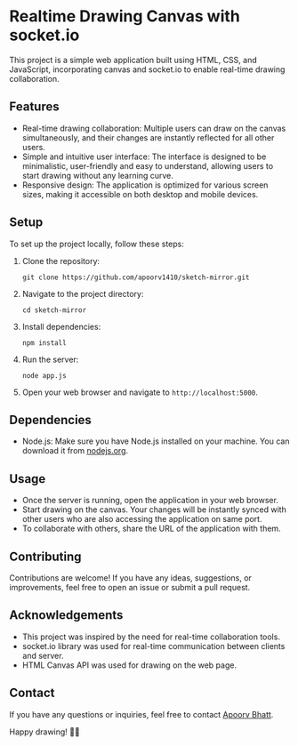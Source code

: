 # Realtime Drawing Canvas with socket.io

This project is a simple web application built using HTML, CSS, and JavaScript, incorporating canvas and socket.io to enable real-time drawing collaboration.

## Features

- Real-time drawing collaboration: Multiple users can draw on the canvas simultaneously, and their changes are instantly reflected for all other users.
- Simple and intuitive user interface: The interface is designed to be minimalistic, user-friendly and easy to understand, allowing users to start drawing without any learning curve.
- Responsive design: The application is optimized for various screen sizes, making it accessible on both desktop and mobile devices.

## Setup

To set up the project locally, follow these steps:

1. Clone the repository:

   ```
   git clone https://github.com/apoorv1410/sketch-mirror.git
   ```

2. Navigate to the project directory:

   ```
   cd sketch-mirror
   ```

3. Install dependencies:

   ```
   npm install
   ```

4. Run the server:

   ```
   node app.js
   ```

5. Open your web browser and navigate to `http://localhost:5000`.

## Dependencies

- Node.js: Make sure you have Node.js installed on your machine. You can download it from [nodejs.org](https://nodejs.org/).

## Usage

- Once the server is running, open the application in your web browser.
- Start drawing on the canvas. Your changes will be instantly synced with other users who are also accessing the application on same port.
- To collaborate with others, share the URL of the application with them.

## Contributing

Contributions are welcome! If you have any ideas, suggestions, or improvements, feel free to open an issue or submit a pull request.

## Acknowledgements

- This project was inspired by the need for real-time collaboration tools.
- socket.io library was used for real-time communication between clients and server.
- HTML Canvas API was used for drawing on the web page.

## Contact

If you have any questions or inquiries, feel free to contact [Apoorv Bhatt](bhattapoorv29@gmail.com).

Happy drawing! 🎨✨